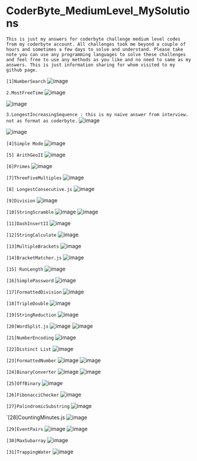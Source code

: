 # CoderByte_MediumLevel_MySolutions

`This is just my answers for coderbyte challenge medium level codes from my coderbyte account. All challenges took me beyond a couple of hours and sometimes a few days to solve and understand. Please take note you can use any programming languages to solve these challenges and feel free to use any methods as you like and no need to same as my answers.
This is just information sharing for whom visited to my github page.`

`[1]NumberSearch`
![image](https://github.com/Thein-Naing/CoderByte_MediumLevel_MySolutions/assets/117463446/7fbb628f-a405-4064-b02f-f01926671719)

`2.MostFreeTime`
![image](https://github.com/Thein-Naing/CoderByte_MediumLevel_MySolutions/assets/117463446/4ab0376a-486b-423d-b114-0aebff6e20d9)

![image](https://github.com/Thein-Naing/CoderByte_MediumLevel_MySolutions/assets/117463446/fcedf494-8604-426f-953f-0311e455000d)

`3.LongestIncreasingSequence : this is my naive answer from interview. not as format as coderbyte.`
![image](https://github.com/Thein-Naing/CoderByte_MediumLevel_MySolutions/assets/117463446/9e859159-e108-451d-b3f0-cccaf37fff7f)

![image](https://github.com/Thein-Naing/CoderByte_MediumLevel_MySolutions/assets/117463446/bf863788-2c1a-4e03-8a6e-de0056230514)

`[4]Simple Mode`
![image](https://github.com/Thein-Naing/CoderByte_MediumLevel_MySolutions/assets/117463446/b159d451-79e1-4d9a-9b99-eed3d6a43951)

`[5] ArithGeoII`
![image](https://github.com/Thein-Naing/CoderByte_MediumLevel_MySolutions/assets/117463446/a95deb41-6357-4701-a46d-e3b680cb6329)

`[6]Primes`
![image](https://github.com/Thein-Naing/CoderByte_MediumLevel_MySolutions/assets/117463446/cf83d9ef-4218-4b3b-a0a8-3678c5329f7c)

`[7]ThreeFiveMultiples`
![image](https://github.com/Thein-Naing/CoderByte_MediumLevel_MySolutions/assets/117463446/e9c898b2-5238-4613-82a9-22c03b988af3)

`[8] LongestConsecutive.js`
![image](https://github.com/Thein-Naing/CoderByte_MediumLevel_MySolutions/assets/117463446/12db39ec-0dc0-4e44-af12-993367fb8125)

`[9]Division`
![image](https://github.com/Thein-Naing/CoderByte_MediumLevel_MySolutions/assets/117463446/221e16fb-97ae-440e-aaeb-fab6b6fc539c)

`[10]StringScramble`
![image](https://github.com/Thein-Naing/CoderByte_MediumLevel_MySolutions/assets/117463446/491d5594-8afb-4b27-96eb-69cf8f778097)
![image](https://github.com/Thein-Naing/CoderByte_MediumLevel_MySolutions/assets/117463446/85c715a3-fac9-483e-b73c-3f53b6f5c439)

`[11]DashInsertII`
![image](https://github.com/Thein-Naing/CoderByte_MediumLevel_MySolutions/assets/117463446/8facf328-a87e-414e-bcea-f74ed6a05311)

`[12]StringCalculate`
![image](https://github.com/Thein-Naing/CoderByte_MediumLevel_MySolutions/assets/117463446/6fa65a84-c75d-4c8b-be18-e4cb3e2ba3bd)

`[13]MultipleBrackets`
![image](https://github.com/Thein-Naing/CoderByte_MediumLevel_MySolutions/assets/117463446/cfa7c6a2-b83f-4169-84d6-08b7457acfc4)

`[14]BracketMatcher.js`
![image](https://github.com/Thein-Naing/CoderByte_MediumLevel_MySolutions/assets/117463446/bf8df57d-967c-4de8-9051-7240f3489351)

`[15] RunLength`
![image](https://github.com/Thein-Naing/CoderByte_MediumLevel_MySolutions/assets/117463446/2aa9bf01-05f9-4583-a320-311a5623dfc9)

`[16]SimplePassword`
![image](https://github.com/Thein-Naing/CoderByte_MediumLevel_MySolutions/assets/117463446/64249370-8f67-4533-a70e-0d0b0325ca30)

`[17]FormattedDivision`
![image](https://github.com/Thein-Naing/CoderByte_MediumLevel_MySolutions/assets/117463446/f92d81ab-bf20-4885-b288-6fbd86461639)

`[18]TripleDouble`
![image](https://github.com/Thein-Naing/CoderByte_MediumLevel_MySolutions/assets/117463446/73407fe3-4f72-4b89-b32b-688e2c97d4c6)

`[19]StringReduction`
![image](https://github.com/Thein-Naing/CoderByte_MediumLevel_MySolutions/assets/117463446/2d56f926-c284-4109-a7f5-0e3db15dbf47)

`[20]WordSplit.js`
![image](https://github.com/Thein-Naing/CoderByte_MediumLevel_MySolutions/assets/117463446/b4b7d630-745b-47bd-bcf2-9288bb675179)
![image](https://github.com/Thein-Naing/CoderByte_MediumLevel_MySolutions/assets/117463446/9c69e00d-5c15-4890-b498-4ed6882dfb03)

`[21]NumberEncoding`
![image](https://github.com/Thein-Naing/CoderByte_MediumLevel_MySolutions/assets/117463446/b6f16c45-0e7b-49f2-9bdb-651a892c563a)

`[22]Distinct List`
![image](https://github.com/Thein-Naing/CoderByte_MediumLevel_MySolutions/assets/117463446/25815243-2c87-4c75-9a96-23f9d55bac31)

`[23]FormattedNumber`
![image](https://github.com/Thein-Naing/CoderByte_MediumLevel_MySolutions/assets/117463446/18e80e98-e25b-44a8-b48e-77611153c4cb)
![image](https://github.com/Thein-Naing/CoderByte_MediumLevel_MySolutions/assets/117463446/570c0f4d-6c25-4950-a773-377e1bf3559f)

`[24]BinaryConverter`
![image](https://github.com/Thein-Naing/CoderByte_MediumLevel_MySolutions/assets/117463446/d6cc4073-ce54-45d9-aa30-ee198d47aa95)
![image](https://github.com/Thein-Naing/CoderByte_MediumLevel_MySolutions/assets/117463446/7014ba5b-6bc5-4beb-8faa-f5f864d8e49a)

`[25]OffBinary`
![image](https://github.com/Thein-Naing/CoderByte_MediumLevel_MySolutions/assets/117463446/2aabb540-bf7e-4b6c-8ca6-3e0b02c3e3af)

`[26]FibonacciChecker`
![image](https://github.com/Thein-Naing/Coderbyte_EasyLevel_MySolutions/assets/117463446/07a9da81-2293-4552-8859-845063a3a470)

`[27}PalindromicSubstring`
![image](https://github.com/Thein-Naing/CoderByte_MediumLevel_MySolutions/assets/117463446/b416c8df-c797-460e-85fd-7df9ab9133b3)

`[28]CountingMinutes.js
![image](https://github.com/Thein-Naing/CoderByte_MediumLevel_MySolutions/assets/117463446/0384039d-6b9a-4c3b-a614-ae31cc348baf)

`[29]EventPairs`
![image](https://github.com/Thein-Naing/CoderByte_MediumLevel_MySolutions/assets/117463446/3a7adc66-a17b-4971-aede-314b11b737af)
![image](https://github.com/Thein-Naing/CoderByte_MediumLevel_MySolutions/assets/117463446/8c69f600-a5ac-4958-b745-3c91ed3b71a2)

`[30]MaxSubarray`
![image](https://github.com/Thein-Naing/CoderByte_MediumLevel_MySolutions/assets/117463446/b5bd225a-fc68-4bc6-b900-2a97c3a94b44)

`[31]TrappingWater`
![image](https://github.com/Thein-Naing/CoderByte_MediumLevel_MySolutions/assets/117463446/f8e74a81-ffe5-4280-b890-58229b12b292)





















































